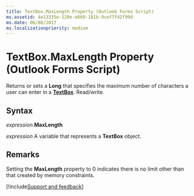 ```yaml
---
title: TextBox.MaxLength Property (Outlook Forms Script)
ms.assetid: 4e13335e-120e-e669-181b-9cef7f42f99d
ms.date: 06/08/2017
ms.localizationpriority: medium
---
```



# TextBox.MaxLength Property (Outlook Forms Script)

Returns or sets a **Long** that specifies the maximum number of characters a user can enter in a **[TextBox](Outlook.textbox.md)**. Read/write.


## Syntax

_expression_.**MaxLength**

_expression_ A variable that represents a **TextBox** object.


## Remarks

Setting the **MaxLength** property to 0 indicates there is no limit other than that created by memory constraints.

[!include[Support and feedback](~/includes/feedback-boilerplate.md)]